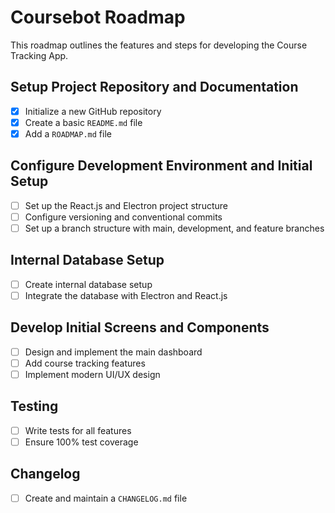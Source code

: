 # Coursebot Roadmap

This roadmap outlines the features and steps for developing the Course Tracking App.

## Setup Project Repository and Documentation

- [x] Initialize a new GitHub repository
- [x] Create a basic `README.md` file
- [x] Add a `ROADMAP.md` file

## Configure Development Environment and Initial Setup

- [ ] Set up the React.js and Electron project structure
- [ ] Configure versioning and conventional commits
- [ ] Set up a branch structure with main, development, and feature branches

## Internal Database Setup

- [ ] Create internal database setup
- [ ] Integrate the database with Electron and React.js

## Develop Initial Screens and Components

- [ ] Design and implement the main dashboard
- [ ] Add course tracking features
- [ ] Implement modern UI/UX design

## Testing

- [ ] Write tests for all features
- [ ] Ensure 100% test coverage

## Changelog

- [ ] Create and maintain a `CHANGELOG.md` file
